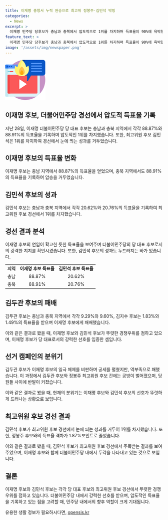 ```yaml
---
title: 이재명 충청서 누적 완승으로 최고위 정봉주·김민석 박빙
categories:
  - News
excerpt: >
  이재명 민주당 당후보가 충남과 충북에서 압도적으로 1위를 차지하며 득표율이 90%에 육박했다. 김두관 후보와 최고위원 경선에서는 김민석 후보가 선전하며 1위 정봉주 후보를 추격했다. 이 후보는 해당 지역 순회 경선에서 누적 90.41%의 득표율을 기록했으며, 당원들 사이에서 확대명으로 불리며 지지를 받고 있다. 또한, 최고위원 후보 경선에서는 김민석 후보가 1위를 차지하며 득표율이 뒤바뀌었다.
feature_text: >
  이재명 민주당 당후보가 충남과 충북에서 압도적으로 1위를 차지하며 득표율이 90%에 육박했다. 김두관 후보와 최고위원 경선에서는 김민석 후보가 선전하며 1위 정봉주 후보를 추격했다. 이 후보는 해당 지역 순회 경선에서 누적 90.41%의 득표율을 기록했으며, 당원들 사이에서 확대명으로 불리며 지지를 받고 있다. 또한, 최고위원 후보 경선에서는 김민석 후보가 1위를 차지하며 득표율이 뒤바뀌었다.
image: '/assets/img/newspaper.png'
---
```


<p><img src="/assets/img/news.png" alt="rentncar 속보" /></p>

<h2>이재명 후보, 더불어민주당 경선에서 압도적 득표율 기록</h2>

<p data-ke-size="size16">지난 28일, 이재명 더불어민주당 당 대표 후보는 충남과 충북 지역에서 각각 88.87%와 88.91%의 득표율을 기록하며 압도적인 1위를 차지했습니다. 또한, 최고위원 후보 김민석은 1위를 차지하여 경선에서 눈에 띄는 성과를 거두었습니다.</p>

<h2 data-ke-size="size26">이재명 후보의 득표율 변화</h2>

<p>이재명 후보는 충남 지역에서 88.87%의 득표율을 얻었으며, 충북 지역에서도 88.91%의 득표율을 기록하여 압승을 거두었습니다.</p>

<h2 data-ke-size="size26">김민석 후보의 성과</h2>

<p>김민석 후보는 충남과 충북 지역에서 각각 20.62%와 20.76%의 득표율을 기록하여 최고위원 후보 경선에서 1위를 차지했습니다.</p>

<h2 data-ke-size="size26">경선 결과 분석</h2>

<p>이재명 후보의 연임이 확고한 듯한 득표율을 보여주며 더불어민주당의 당 대표 후보로서의 강력한 지지를 확인시켰습니다. 또한, 김민석 후보의 성과도 두드러지는 바가 있습니다.</p>

<table>
    <tr>
        <td style="text-align: center; height: 17px;"><b>지역</b></td>
        <td style="text-align: center; height: 17px;"><b>이재명 후보 득표율</b></td>
        <td style="text-align: center; height: 17px;"><b>김민석 후보 득표율</b></td>
    </tr>
    <tr>
        <td style="text-align: center; height: 17px;">충남</td>
        <td style="text-align: center; height: 17px;">88.87%</td>
        <td style="text-align: center; height: 17px;">20.62%</td>
    </tr>
    <tr>
        <td style="text-align: center; height: 17px;">충북</td>
        <td style="text-align: center; height: 17px;">88.91%</td>
        <td style="text-align: center; height: 17px;">20.76%</td>
    </tr>
</table>

<h2 data-ke-size="size26">김두관 후보의 패배</h2>

<p>김두관 후보는 충남과 충북 지역에서 각각 9.29%와 9.60%, 김지수 후보는 1.83%와 1.49%의 득표율을 받으며 이재명 후보에게 패배했습니다.</p>

<p data-ke-size="size16">이와 같은 결과로 봤을 때, 이재명 후보와 김민석 후보가 뚜렷한 경쟁우위를 점하고 있으며, 이재명 후보가 당 대표로서의 강력한 선호를 입증한 셈입니다.</p>

<h2 data-ke-size="size26">선거 캠페인의 분위기</h2>

<p>김두관 후보가 이재명 후보의 일극 체제를 비판하며 공세를 펼쳤지만, 역부족으로 패했습니다. 이 과정에서 김두관 후보와 정봉주 최고위원 후보 간에는 공방이 벌어졌으며, 당원들 사이에 반발이 커졌습니다.</p>

<p data-ke-size="size16">이와 같은 결과로 봤을 때, 현재의 분위기는 이재명 후보와 김민석 후보의 선호가 뚜렷하게 드러나는 상황으로 보입니다.</p>

<h2 data-ke-size="size26">최고위원 후보 경선 결과</h2>

<p>김민석 후보가 최고위원 후보 경선에서 눈에 띄는 성과를 거두어 1위를 차지했습니다. 또한, 정봉주 후보와의 득표율 격차가 1.87%포인트로 줄었습니다.</p>

<p data-ke-size="size16">이와 같은 결과로 봤을 때, 김민석 후보가 최고위원 후보 경선에서 주목받는 결과를 보여주었으며, 이재명 후보와 함께 더불어민주당 내에서 두각을 나타내고 있는 것으로 보입니다.</p>

<h2 data-ke-size="size26">결론</h2>

<p>이재명 후보와 김민석 후보는 각각 당 대표 후보와 최고위원 후보 경선에서 뚜렷한 경쟁우위를 점하고 있습니다. 더불어민주당 내에서 강력한 선호를 받으며, 압도적인 득표율을 기록하고 있는 점을 고려할 때, 민주당 내에서의 향후 역할이 크게 기대됩니다.</p>
유용한 생활 정보가 필요하시다면, <a href="https://opensis.kr" rel="dofollow">opensis.kr</a>


